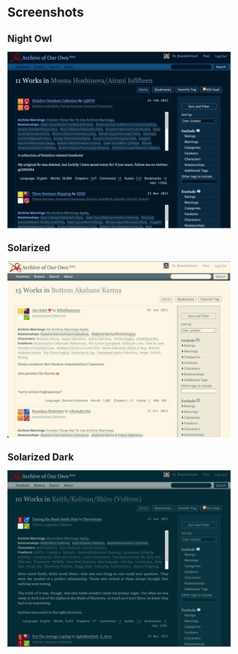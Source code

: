 # Screenshots

## Night Owl
![Night Owl theme on random works page](./night-owl.png "Night Owl Theme")

## Solarized
![Solarized Light theme on random works page](./solarized-light.png "Solarized Light Theme")

## Solarized Dark
![Solarized Dark theme on random works page](./solarized-dark.png "Solarized Dark Theme")

